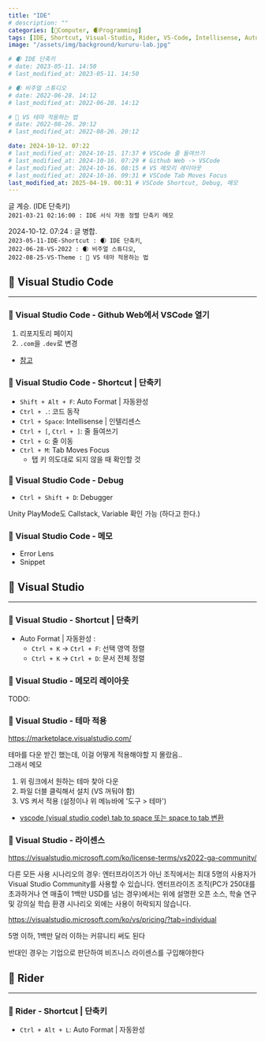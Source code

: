 ```yaml
---
title: "IDE"
# description: ""
categories: [💫Computer, 🌒Programming]
tags: [IDE, Shortcut, Visual-Studio, Rider, VS-Code, Intellisense, Auto-Format]
image: "/assets/img/background/kururu-lab.jpg"

# 🌒 IDE 단축키
# date: 2023-05-11. 14:50
# last_modified_at: 2023-05-11. 14:50

# 🌒 비주얼 스튜디오
# date: 2022-06-28. 14:12
# last_modified_at: 2022-06-28. 14:12

# 🌚 VS 테마 적용하는 법
# date: 2022-08-26. 20:12
# last_modified_at: 2022-08-26. 20:12

date: 2024-10-12. 07:22
# last_modified_at: 2024-10-15. 17:37 # VSCode 줄 들여쓰기
# last_modified_at: 2024-10-16. 07:29 # Github Web -> VSCode
# last_modified_at: 2024-10-16. 08:15 # VS 메모리 레이아웃
# last_modified_at: 2024-10-16. 09:31 # VSCode Tab Moves Focus
last_modified_at: 2025-04-19. 00:31 # VSCode Shortcut, Debug, 메모
---
```


글 계승. (IDE 단축키)  
`2021-03-21 02:16:00 : IDE 서식 자동 정렬 단축키 메모`

2024-10-12. 07:24 : 글 병합.  
`2023-05-11-IDE-Shortcut : 🌒 IDE 단축키`,  
`2022-06-28-VS-2022 : 🌒 비주얼 스튜디오`,  
`2022-08-25-VS-Theme : 🌚 VS 테마 적용하는 법`  

## 💫 Visual Studio Code

---

### 🫧 Visual Studio Code - Github Web에서 VSCode 열기

1. 리포지토리 페이지
2. `.com`을 `.dev`로 변경

- [참고](https://x.com/alexanderisorax/status/1838878572817027263)

### 🫧 Visual Studio Code - Shortcut | 단축키

- `Shift + Alt + F`: Auto Format \| 자동완성
- `Ctrl + .`: 코드 동작
- `Ctrl + Space`: Intellisense \| 인텔리센스
- `Ctrl + [`, `Ctrl + ]`: 줄 들여쓰기
- `Ctrl + G`: 줄 이동
- `Ctrl + M`: Tab Moves Focus
  - 탭 키 의도대로 되지 않을 때 확인할 것

### 🫧 Visual Studio Code - Debug

- `Ctrl + Shift + D`: Debugger

Unity PlayMode도 Callstack, Variable 확인 가능 (하다고 한다.)  

### 🫧 Visual Studio Code - 메모

- Error Lens
- Snippet

## 💫 Visual Studio

---

### 🫧 Visual Studio - Shortcut | 단축키

- Auto Format \| 자동완성 :
  - `Ctrl + K` -> `Ctrl + F`: 선택 영역 정렬
  - `Ctrl + K` -> `Ctrl + D`: 문서 전체 정렬

### 🫧 Visual Studio - 메모리 레이아웃

TODO:  

### 🫧 Visual Studio - 테마 적용

<https://marketplace.visualstudio.com/>

테마를 다운 받긴 했는데, 이걸 어떻게 적용해야할 지 몰랐음..  
그래서 메모

1. 위 링크에서 원하는 테마 찾아 다운
2. 파일 더블 클릭해서 설치 (VS 꺼둬야 함)
3. VS 켜서 적용 (설정이나 위 메뉴바에 '도구 > 테마')

- [vscode (visual studio code) tab to space 또는 space to tab 변환](https://moaimoai.tistory.com/311)

### 🫧 Visual Studio - 라이센스

<https://visualstudio.microsoft.com/ko/license-terms/vs2022-ga-community/>

다른 모든 사용 시나리오의 경우:
엔터프라이즈가 아닌 조직에서는 최대 5명의 사용자가 Visual Studio Community를 사용할 수 있습니다. 엔터프라이즈 조직(PC가 250대를 초과하거나 연 매출이 1백만 USD를 넘는 경우)에서는 위에 설명한 오픈 소스, 학술 연구 및 강의실 학습 환경 시나리오 외에는 사용이 허락되지 않습니다.

<https://visualstudio.microsoft.com/ko/vs/pricing/?tab=individual>

5명 이하, 1백만 달러 이하는 커뮤니티 써도 된다

반대인 경우는 기업으로 판단하여 비즈니스 라이센스를 구입해야한다

## 💫 Rider

---

### 🫧 Rider - Shortcut | 단축키

- `Ctrl + Alt + L`: Auto Format \| 자동완성
